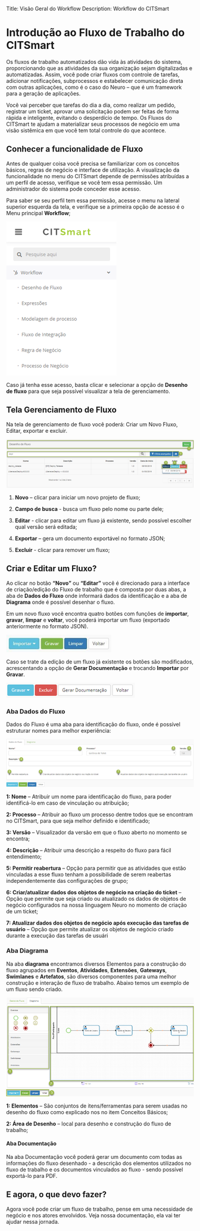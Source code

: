 Title: Visão Geral do Workflow
Description: Workflow do CITSmart

# Introdução ao Fluxo de Trabalho do CITSmart
Os fluxos de trabalho automatizados dão vida às atividades do sistema, proporcionando que as atividades da sua organização sejam digitalizadas e automatizadas. Assim, você pode criar fluxos com controle de tarefas, adicionar notificações, subprocessos e estabelecer comunicação direta com outras aplicações, como é o caso do Neuro – que é um framework para a geração de aplicações. 

Você vai perceber que tarefas do dia a dia, como realizar um pedido, registrar um ticket, aprovar uma solicitação podem ser feitas de forma rápida e inteligente, evitando o desperdício de tempo. Os Fluxos do CITSmart te ajudam a materializar seus processos de negócio em uma visão sistêmica em que você tem total controle do que acontece.

## Conhecer a funcionalidade de Fluxo

Antes de qualquer coisa você precisa se familiarizar com os conceitos básicos, regras de negócio e interface de utilização. A visualização da funcionalidade no menu do CITSmart depende de permissões atribuídas a um perfil de acesso, verifique se você tem essa permissão. Um administrador do sistema pode conceder esse acesso.

Para saber se seu perfil tem essa permissão, acesse o menu na lateral superior esquerda da tela, e verifique se a primeira opção de acesso é o Menu principal **Workflow**;

![workflow menu CITSmart][1]

Caso já tenha esse acesso, basta clicar e selecionar a opção de **Desenho de fluxo** para que seja possível visualizar a tela de gerenciamento.

## Tela Gerenciamento de Fluxo

Na tela de gerenciamento de fluxo você poderá: Criar um Novo Fluxo, Editar, exportar e excluir.

![workflow management CITSmart][2]

1. **Novo** – clicar para iniciar um novo projeto de fluxo;

2. **Campo de busca** - busca um fluxo pelo nome ou parte dele;

3. **Editar** - clicar para editar um fluxo já existente, sendo possível escolher qual versão será editada;

4. **Exportar** – gera um documento exportável no formato JSON;

5. **Excluir** - clicar para remover um fluxo;

## Criar e Editar um Fluxo?

Ao clicar no botão **“Novo”** ou **“Editar”** você é direcionado para a interface de criação/edição do Fluxo de trabalho que é composta por duas abas, a aba de **Dados do Fluxo** onde informará dados da identificação e a aba de **Diagrama** onde é possível desenhar o fluxo.

Em um novo fluxo você encontra quatro botões com funções de **importar**, **gravar**, **limpar** e **voltar**, você poderá importar um fluxo (exportado anteriormente no formato JSON).

![fist button CITSmart][3]

Caso se trate da edição de um fluxo já existente os botões são modificados, acrescentando a opção de **Gerar Documentação** e trocando **Importar** por **Gravar**.

![second button CITSmart][4]

### Aba Dados do Fluxo  

Dados do Fluxo é uma aba para identificação do fluxo, onde é possível estruturar nomes para melhor experiência:

![flow data CITSmart][5]

**1: Nome** – Atribuir um nome para identificação do fluxo, para poder identificá-lo em caso de vinculação ou atribuição;

**2: Processo** – Atribuir ao fluxo um processo dentre todos que se encontram no CITSmart, para que seja melhor definido e identificado;

**3: Versão** – Visualizador da versão em que o fluxo aberto no momento se encontra;

**4: Descrição** – Atribuir uma descrição a respeito do fluxo para fácil entendimento;

**5: Permitir reabertura** – Opção para permitir que as atividades que estão vinculadas a esse fluxo tenham a possibilidade de serem reabertas independentemente das configurações de grupo;

**6: Criar/atualizar dados dos objetos de negócio na criação do ticket** – Opção que permite que seja criado ou atualizado os dados de objetos de negócio configurados na nossa linguagem Neuro no momento de criação de um ticket;

**7: Atualizar dados dos objetos de negócio após execução das tarefas de usuário** – Opção que permite atualizar os objetos de negócio criado durante a execução das tarefas de usuári

### Aba Diagrama  

Na aba **diagrama** encontramos diversos Elementos para a construção do fluxo agrupados em **Eventos**, **Atividades**, **Extensões**, **Gateways**, **Swimlanes** e **Artefatos**, são diversos componentes para uma melhor construção e interação de fluxo de trabalho. Abaixo temos um exemplo de um fluxo sendo criado.

![diagram CITSmart][6]

**1: Elementos** – São conjuntos de itens/ferramentas para serem usadas no desenho do fluxo como explicado nos no item Conceitos Básicos;

**2: Área de Desenho** – local para desenho e construção do fluxo de trabalho;

#### Aba Documentação

Na aba Documentação você poderá gerar um documento com todas as informações do fluxo desenhado - a descrição dos elementos utilizados no fluxo de trabalho e os documentos vinculados ao fluxo - sendo possível exportá-lo para PDF.  

## E agora, o que devo fazer?

Agora você pode criar um fluxo de trabalho, pense em uma necessidade de negócio e nos atores envolvidos. Veja nossa documentação, ela vai ter ajudar nessa jornada.



[1]:images/workflow-menu-citsmart.png
[2]:images/workflow-management-citsmart.png
[3]:images/fist-button-citsmart.jpg
[4]:images/second-button-citsmart.png
[5]:images/flow-data-citsmart.png
[6]:images/diagram-citsmart.png
